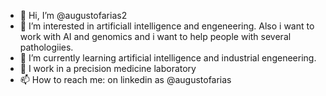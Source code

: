 - 👋 Hi, I’m @augustofarias2
- 👀 I’m interested in artificiall intelligence and engeneering. Also i want to work with AI and genomics and i want to help people with several pathologiies. 
- 🌱 I’m currently learning artificial intelligence and industrial engeneering.
- 💞️ I work in a precision medicine laboratory
- 📫 How to reach me: on linkedin as @augustofarias

<!---
augustofarias2/augustofarias2 is a ✨ special ✨ repository because its `README.md` (this file) appears on your GitHub profile.
You can click the Preview link to take a look at your changes.
--->
